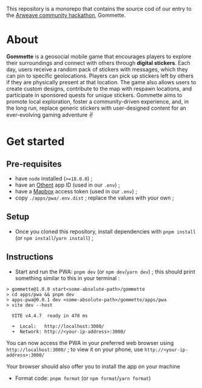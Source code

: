 This repository is a monorepo that contains the source cod of our entry to the [Arweave community hackathon](https://arweavehub.com/#/hackathon), Gommette.

# About

**Gommette** is a geosocial mobile game that encourages players to explore their surroundings and connect with others through **digital stickers**. Each day, users receive a random pack of stickers with messages, which they can pin to specific geolocations. Players can pick up stickers left by others if they are physically present at that location. The game also allows users to create custom designs, contribute to the map with respawn locations, and participate in sponsored quests for unique stickers. Gommette aims to promote local exploration, foster a community-driven experience, and, in the long run, replace generic stickers with user-designed content for an ever-evolving gaming adventure :v:

# Get started

## Pre-requisites

- have `node` installed (`>=18.0.0`) ;
- have an [Othent](https://othent.io) app ID (used in our `.env`) ;
- have a [Mapbox](https://mapbox.com) access token (used in our `.env`) ;
- copy `./apps/pwa/.env.dist` ; replace the values with your own ;

## Setup

- Once you cloned this repository, install dependencies with `pnpm install` (or `npm install`/`yarn install`) ;

## Instructions

- Start and run the PWA: `pnpm dev` (or `npm dev`/`yarn dev`) ; this should print something similar to this in your terminal :

```
> gommette@1.0.0 start<some-absolute-path>/gommette
> cd apps/pwa && pnpm dev
> apps-pwa@0.0.1 dev <some-absolute-path>/gommette/apps/pwa
> vite dev --host

  VITE v4.4.7  ready in 470 ms

  ➜  Local:   http://localhost:3000/
  ➜  Network: http://<your-ip-address>:3000/
```

You can now access the PWA in your preferred web browser using `http://localhost:3000/` ; to view it on your phone, use `http://<your-ip-address>:3000/`

Your browser should also offer you to install the app on your machine

- Format code: `pnpm format` (or `npm format`/`yarn format`)
